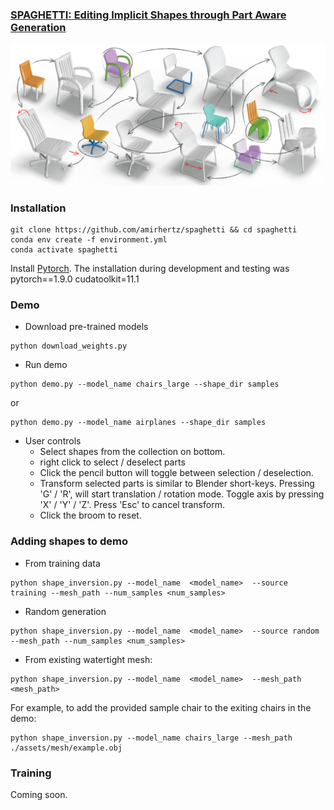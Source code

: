 
### <a href="https://amirhertz.github.io/spaghetti">SPAGHETTI: Editing Implicit Shapes through Part Aware Generation</a>

![](spaghetti/assets/readme_resources/teaser-01.png)


### Installation

```
git clone https://github.com/amirhertz/spaghetti && cd spaghetti
conda env create -f environment.yml
conda activate spaghetti
```

Install [Pytorch](https://pytorch.org/). The installation during development and testing was pytorch==1.9.0  cudatoolkit=11.1 


### Demo
- Download pre-trained models
```
python download_weights.py
```
- Run demo 
```
python demo.py --model_name chairs_large --shape_dir samples
```
or
```
python demo.py --model_name airplanes --shape_dir samples
```

- User controls
  - Select shapes from the collection on bottom.
  - right click to select / deselect parts
  - Click the pencil button will toggle between selection /  deselection.
  - Transform selected parts is similar to Blender short-keys.
  Pressing 'G' / 'R', will start translation / rotation mode. Toggle axis by pressing 'X' / 'Y' / 'Z'. Press 'Esc' to cancel transform.
  - Click the broom to reset.
  

### Adding shapes to demo
- From training data
```
python shape_inversion.py --model_name  <model_name>  --source training --mesh_path --num_samples <num_samples>
```
- Random generation
```
python shape_inversion.py --model_name  <model_name>  --source random --mesh_path --num_samples <num_samples>
```
- From existing watertight mesh: 
```
python shape_inversion.py --model_name  <model_name>  --mesh_path <mesh_path>
```
For example, to add the provided sample chair to the exiting chairs in the demo: 
```
python shape_inversion.py --model_name chairs_large --mesh_path ./assets/mesh/example.obj
```

### Training
Coming soon.

